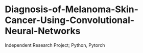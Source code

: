 # Diagnosis-of-Melanoma-Skin-Cancer-Using-Convolutional-Neural-Networks
Independent Research Project; Python, Pytorch 
